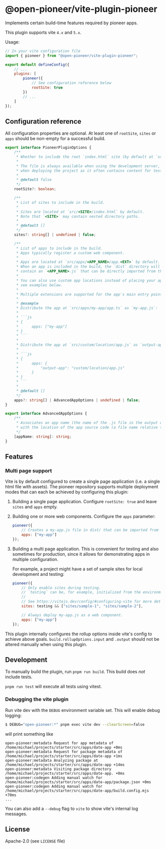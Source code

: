 # @open-pioneer/vite-plugin-pioneer

Implements certain build-time features required by pioneer apps.

This plugin supports vite `4.x` and `5.x`.

Usage:

```js
// In your vite configuration file
import { pioneer } from "@open-pioneer/vite-plugin-pioneer";

export default defineConfig({
    // ...
    plugins: [
        pioneer({
            // See configuration reference below
            rootSite: true
        })
        // ...
    ]
});
```

## Configuration reference

All configuration properties are optional.
At least one of `rootSite`, `sites` or `apps` should be non-empty for a successful build.

````ts
export interface PioneerPluginOptions {
    /**
     * Whether to include the root `index.html` site (by default at `src/index.html`) in the build.
     *
     * The file is always available when using the development server, but may be excluded when
     * when deploying the project as it often contains content for testing.
     *
     * @default false
     */
    rootSite?: boolean;

    /**
     * List of sites to include in the build.
     *
     * Sites are located at `src/<SITE>/index.html` by default.
     * Note that `<SITE>` may contain nested directory paths.
     *
     * @default []
     */
    sites?: string[] | undefined | false;

    /**
     * List of apps to include in the build.
     * Apps typically register a custom web component.
     *
     * Apps are located at `src/apps/<APP_NAME>/app.<EXT>` by default.
     * When an app is included in the build, the `dist` directory will
     * contain an `<APP_NAME>.js` that can be directly imported from the browser.
     *
     * You can also use custom app locations instead of placing your apps in the `apps` directory,
     * see examples below.
     *
     * Multiple extensions are supported for the app's main entry point: .ts, .tsx, .js and .jsx.
     *
     * @example
     * Distribute the app at `src/apps/my-app/app.ts` as `my-app.js`:
     *
     * ```js
     * {
     *      apps: ["my-app"]
     * }
     * ```
     *
     * Distribute the app at `src/custom/location/app.js` as `output-app.js`:
     *
     * ```js
     * {
     *      apps: {
     *          "output-app": "custom/location/app.js"
     *      }
     * }
     * ```
     *
     * @default []
     */
    apps?: string[] | AdvancedAppOptions | undefined | false;
}

export interface AdvancedAppOptions {
    /**
     * Associates an app name (the name of the .js file in the output directory)
     * with the location of the app source code (a file name relative to the source directory).
     */
    [appName: string]: string;
}
````

## Features

### Multi page support

Vite is by default configured to create a single page application (i.e. a single html file with assets).
The pioneer repository supports multiple deployment modes that can each be achieved by configuring this plugin:

1. Building a single page application.
   Configure `rootSite: true` and leave `sites` and `apps` empty.

2. Building one or more web components.
   Configure the `apps` parameter:

    ```js
    pioneer({
        // Creates a my-app.js file in dist/ that can be imported from the browser.
        apps: ["my-app"]
    });
    ```

3. Building a multi page application.
   This is convenient for testing and also sometimes for production, since it allows for demonstrating apps in multiple configuration.

    For example, a project might have a set of sample sites for local development and testing:

    ```js
    pioneer({
        // Only enable sites during testing.
        // `testing` can be, for example, initialized from the environment or from a local configuration file.
        //
        // See https://vitejs.dev/config/#configuring-vite for more details
        sites: testing && ["sites/sample-1", "sites/sample-2"],

        // Always deploy my-app.js as a web component.
        apps: ["my-app"]
    });
    ```

This plugin internally configures the rollup options inside vite's config to achieve above goals.
`build.rollupOptions.input` and `.output` should not be altered manually when using this plugin.

## Development

To manually build the plugin, run `pnpm run build`.
This build does _not_ include tests.

`pnpm run test` will execute all tests using vitest.

### Debugging the vite plugin

Run vite dev with the `DEBUG` environment variable set.
This will enable debug logging:

```bash
$ DEBUG="open-pioneer:*" pnpm exec vite dev --clearScreen=false
```

will print something like

```plain
open-pioneer:metadata Request for app metadata of /home/michael/projects/starter/src/apps/date-app +0ms
open-pioneer:metadata Request for package metadata of /home/michael/projects/starter/src/apps/date-app +1ms
open-pioneer:metadata Analyzing package at /home/michael/projects/starter/src/apps/date-app +14ms
open-pioneer:metadata Visiting package directory /home/michael/projects/starter/src/apps/date-app. +0ms
open-pioneer:codegen Adding manual watch for /home/michael/projects/starter/src/apps/date-app/package.json +0ms
open-pioneer:codegen Adding manual watch for /home/michael/projects/starter/src/apps/date-app/build.config.mjs +70ms
...
```

You can also add a `--debug` flag to `vite` to show vite's internal log messages.

## License

Apache-2.0 (see `LICENSE` file)
